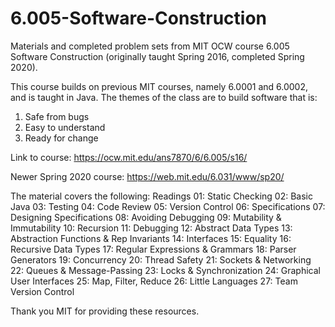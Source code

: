 # 6.005-Software-Construction

Materials and completed problem sets from MIT OCW course 6.005 Software Construction (originally taught Spring 2016, completed Spring 2020).

This course builds on previous MIT courses, namely 6.0001 and 6.0002, and is taught in Java. 
The themes of the class are to build software that is:
1) Safe from bugs
2) Easy to understand
3) Ready for change

Link to course: https://ocw.mit.edu/ans7870/6/6.005/s16/

Newer Spring 2020 course: https://web.mit.edu/6.031/www/sp20/

The material covers the following:
Readings
01: Static Checking
02: Basic Java
03: Testing
04: Code Review
05: Version Control
06: Specifications
07: Designing Specifications
08: Avoiding Debugging
09: Mutability & Immutability
10: Recursion
11: Debugging
12: Abstract Data Types
13: Abstraction Functions & Rep Invariants
14: Interfaces
15: Equality
16: Recursive Data Types
17: Regular Expressions & Grammars
18: Parser Generators
19: Concurrency
20: Thread Safety
21: Sockets & Networking
22: Queues & Message-Passing
23: Locks & Synchronization
24: Graphical User Interfaces
25: Map, Filter, Reduce
26: Little Languages
27: Team Version Control

Thank you MIT for providing these resources.
